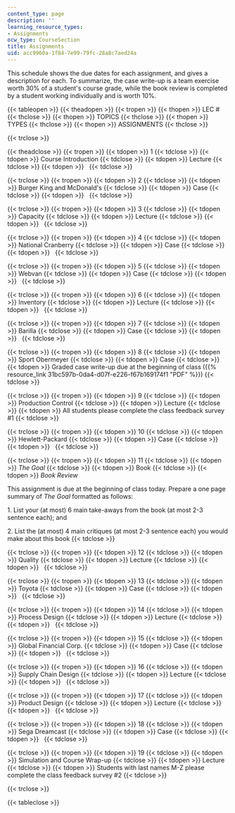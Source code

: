 ```yaml
---
content_type: page
description: ''
learning_resource_types:
- Assignments
ocw_type: CourseSection
title: Assignments
uid: acc9960a-1f84-7e99-79fc-28a8c7aed24a
---
```


This schedule shows the due dates for each assignment, and gives a description for each. To summarize, the case write-up is a team exercise worth 30% of a student's course grade, while the book review is completed by a student working individually and is worth 10%.

{{< tableopen >}}
{{< theadopen >}}
{{< tropen >}}
{{< thopen >}}
LEC # 
{{< thclose >}}
{{< thopen >}}
TOPICS
{{< thclose >}}
{{< thopen >}}
TYPES
{{< thclose >}}
{{< thopen >}}
ASSIGNMENTS
{{< thclose >}}

{{< trclose >}}

{{< theadclose >}}
{{< tropen >}}
{{< tdopen >}}
1
{{< tdclose >}}
{{< tdopen >}}
Course Introduction
{{< tdclose >}}
{{< tdopen >}}
Lecture
{{< tdclose >}}
{{< tdopen >}}
 
{{< tdclose >}}

{{< trclose >}}
{{< tropen >}}
{{< tdopen >}}
2
{{< tdclose >}}
{{< tdopen >}}
Burger King and McDonald's
{{< tdclose >}}
{{< tdopen >}}
Case
{{< tdclose >}}
{{< tdopen >}}
 
{{< tdclose >}}

{{< trclose >}}
{{< tropen >}}
{{< tdopen >}}
3
{{< tdclose >}}
{{< tdopen >}}
Capacity
{{< tdclose >}}
{{< tdopen >}}
Lecture
{{< tdclose >}}
{{< tdopen >}}
 
{{< tdclose >}}

{{< trclose >}}
{{< tropen >}}
{{< tdopen >}}
4
{{< tdclose >}}
{{< tdopen >}}
National Cranberry
{{< tdclose >}}
{{< tdopen >}}
Case
{{< tdclose >}}
{{< tdopen >}}
 
{{< tdclose >}}

{{< trclose >}}
{{< tropen >}}
{{< tdopen >}}
5
{{< tdclose >}}
{{< tdopen >}}
Webvan
{{< tdclose >}}
{{< tdopen >}}
Case
{{< tdclose >}}
{{< tdopen >}}
 
{{< tdclose >}}

{{< trclose >}}
{{< tropen >}}
{{< tdopen >}}
6
{{< tdclose >}}
{{< tdopen >}}
Inventory
{{< tdclose >}}
{{< tdopen >}}
Lecture
{{< tdclose >}}
{{< tdopen >}}
 
{{< tdclose >}}

{{< trclose >}}
{{< tropen >}}
{{< tdopen >}}
7
{{< tdclose >}}
{{< tdopen >}}
Barilla
{{< tdclose >}}
{{< tdopen >}}
Case
{{< tdclose >}}
{{< tdopen >}}
 
{{< tdclose >}}

{{< trclose >}}
{{< tropen >}}
{{< tdopen >}}
8
{{< tdclose >}}
{{< tdopen >}}
Sport Obermeyer
{{< tdclose >}}
{{< tdopen >}}
Case
{{< tdclose >}}
{{< tdopen >}}
Graded case write-up due at the beginning of class ({{% resource_link 31bc597b-0da4-d07f-e226-f67b169174f1 "PDF" %}})
{{< tdclose >}}

{{< trclose >}}
{{< tropen >}}
{{< tdopen >}}
9
{{< tdclose >}}
{{< tdopen >}}
Production Control
{{< tdclose >}}
{{< tdopen >}}
Lecture
{{< tdclose >}}
{{< tdopen >}}
All students please complete the class feedback survey #1
{{< tdclose >}}

{{< trclose >}}
{{< tropen >}}
{{< tdopen >}}
10
{{< tdclose >}}
{{< tdopen >}}
Hewlett-Packard
{{< tdclose >}}
{{< tdopen >}}
Case
{{< tdclose >}}
{{< tdopen >}}
 
{{< tdclose >}}

{{< trclose >}}
{{< tropen >}}
{{< tdopen >}}
11
{{< tdclose >}}
{{< tdopen >}}
_The Goal_
{{< tdclose >}}
{{< tdopen >}}
Book
{{< tdclose >}}
{{< tdopen >}}
_Book Review_  
  
This assignment is due at the beginning of class today. Prepare a one page summary of _The Goal_ formatted as follows:  
  
1. List your (at most) 6 main take-aways from the book (at most 2-3 sentence each); and  
  
2. List the (at most) 4 main critiques (at most 2-3 sentence each) you would make about this book
{{< tdclose >}}

{{< trclose >}}
{{< tropen >}}
{{< tdopen >}}
12
{{< tdclose >}}
{{< tdopen >}}
Quality
{{< tdclose >}}
{{< tdopen >}}
Lecture
{{< tdclose >}}
{{< tdopen >}}
 
{{< tdclose >}}

{{< trclose >}}
{{< tropen >}}
{{< tdopen >}}
13
{{< tdclose >}}
{{< tdopen >}}
Toyota
{{< tdclose >}}
{{< tdopen >}}
Case
{{< tdclose >}}
{{< tdopen >}}
 
{{< tdclose >}}

{{< trclose >}}
{{< tropen >}}
{{< tdopen >}}
14
{{< tdclose >}}
{{< tdopen >}}
Process Design
{{< tdclose >}}
{{< tdopen >}}
Lecture
{{< tdclose >}}
{{< tdopen >}}
 
{{< tdclose >}}

{{< trclose >}}
{{< tropen >}}
{{< tdopen >}}
15
{{< tdclose >}}
{{< tdopen >}}
Global Financial Corp.
{{< tdclose >}}
{{< tdopen >}}
Case
{{< tdclose >}}
{{< tdopen >}}
 
{{< tdclose >}}

{{< trclose >}}
{{< tropen >}}
{{< tdopen >}}
16
{{< tdclose >}}
{{< tdopen >}}
Supply Chain Design
{{< tdclose >}}
{{< tdopen >}}
Lecture
{{< tdclose >}}
{{< tdopen >}}
 
{{< tdclose >}}

{{< trclose >}}
{{< tropen >}}
{{< tdopen >}}
17
{{< tdclose >}}
{{< tdopen >}}
Product Design
{{< tdclose >}}
{{< tdopen >}}
Lecture
{{< tdclose >}}
{{< tdopen >}}
 
{{< tdclose >}}

{{< trclose >}}
{{< tropen >}}
{{< tdopen >}}
18
{{< tdclose >}}
{{< tdopen >}}
Sega Dreamcast
{{< tdclose >}}
{{< tdopen >}}
Case
{{< tdclose >}}
{{< tdopen >}}
 
{{< tdclose >}}

{{< trclose >}}
{{< tropen >}}
{{< tdopen >}}
19
{{< tdclose >}}
{{< tdopen >}}
Simulation and Course Wrap-up
{{< tdclose >}}
{{< tdopen >}}
Lecture
{{< tdclose >}}
{{< tdopen >}}
Students with last names M-Z please complete the class feedback survey #2
{{< tdclose >}}

{{< trclose >}}

{{< tableclose >}}